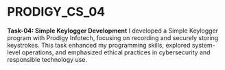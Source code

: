 # PRODIGY_CS_04
**Task-04: Simple Keylogger Development**    I developed a Simple Keylogger program with Prodigy Infotech, focusing on recording and securely storing keystrokes. This task enhanced my programming skills, explored system-level operations, and emphasized ethical practices in cybersecurity and responsible technology use.
